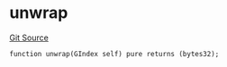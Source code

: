 # unwrap
[Git Source](https://github.com/lidofinance/community-staking-module/blob/86cbb28dad521bfac5576c8a7b405bc33b32f44d/src/lib/GIndex.sol)


```solidity
function unwrap(GIndex self) pure returns (bytes32);
```

